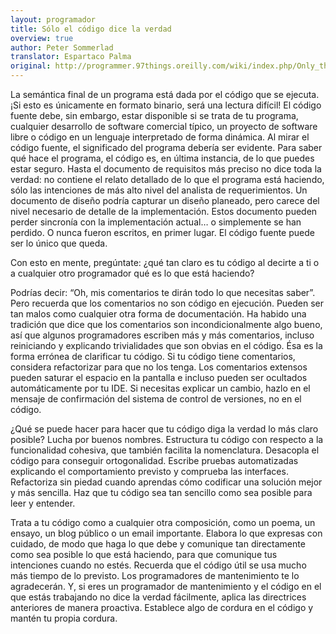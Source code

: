 ```yaml
---
layout: programador
title: Sólo el código dice la verdad
overview: true
author: Peter Sommerlad
translator: Espartaco Palma
original: http://programmer.97things.oreilly.com/wiki/index.php/Only_the_Code_Tells_the_Truth
---
```


La semántica final de un programa está dada por el código que se
ejecuta. ¡Si esto es únicamente en formato binario, será una lectura
difícil! El código fuente debe, sin embargo, estar disponible si se
trata de tu programa, cualquier desarrollo de software comercial típico,
un proyecto de software libre o código en un lenguaje interpretado de
forma dinámica. Al mirar el código fuente, el significado del programa
debería ser evidente. Para saber qué hace el programa, el código es, en
última instancia, de lo que puedes estar seguro. Hasta el documento de
requisitos más preciso no dice toda la verdad: no contiene el relato
detallado de lo que el programa está haciendo, sólo las intenciones de
más alto nivel del analista de requerimientos. Un documento de diseño
podría capturar un diseño planeado, pero carece del nivel necesario de
detalle de la implementación. Estos documento pueden perder sincronía
con la implementación actual… o simplemente se han perdido. O nunca
fueron escritos, en primer lugar. El código fuente puede ser lo único
que queda.

Con esto en mente, pregúntate: ¿qué tan claro es tu código al decirte a
ti o a cualquier otro programador qué es lo que está haciendo?

Podrías decir: “Oh, mis comentarios te dirán todo lo que necesitas
saber”. Pero recuerda que los comentarios no son código en ejecución.
Pueden ser tan malos como cualquier otra forma de documentación. Ha
habido una tradición que dice que los comentarios son incondicionalmente
algo bueno, así que algunos programadores escriben más y más
comentarios, incluso reiniciando y explicando trivialidades que son
obvias en el código. Ésa es la forma errónea de clarificar tu código. Si
tu código tiene comentarios, considera refactorizar para que no los
tenga. Los comentarios extensos pueden saturar el espacio en la pantalla
e incluso pueden ser ocultados automáticamente por tu IDE. Si necesitas
explicar un cambio, hazlo en el mensaje de confirmación del sistema de
control de versiones, no en el código.

¿Qué se puede hacer para hacer que tu código diga la verdad lo más claro
posible? Lucha por buenos nombres. Estructura tu código con respecto a
la funcionalidad cohesiva, que también facilita la nomenclatura.
Desacopla el código para conseguir ortogonalidad. Escribe pruebas
automatizadas explicando el comportamiento previsto y comprueba las
interfaces. Refactoriza sin piedad cuando aprendas cómo codificar una
solución mejor y más sencilla. Haz que tu código sea tan sencillo como
sea posible para leer y entender.

Trata a tu código como a cualquier otra composición, como un poema, un
ensayo, un blog público o un email importante. Elabora lo que expresas
con cuidado, de modo que haga lo que debe y comunique tan directamente
como sea posible lo que está haciendo, para que comunique tus
intenciones cuando no estés. Recuerda que el código útil se usa mucho
más tiempo de lo previsto. Los programadores de mantenimiento te lo
agradecerán. Y, si eres un programador de mantenimiento y el código en
el que estás trabajando no dice la verdad fácilmente, aplica las
directrices anteriores de manera proactiva. Establece algo de cordura en
el código y mantén tu propia cordura.

